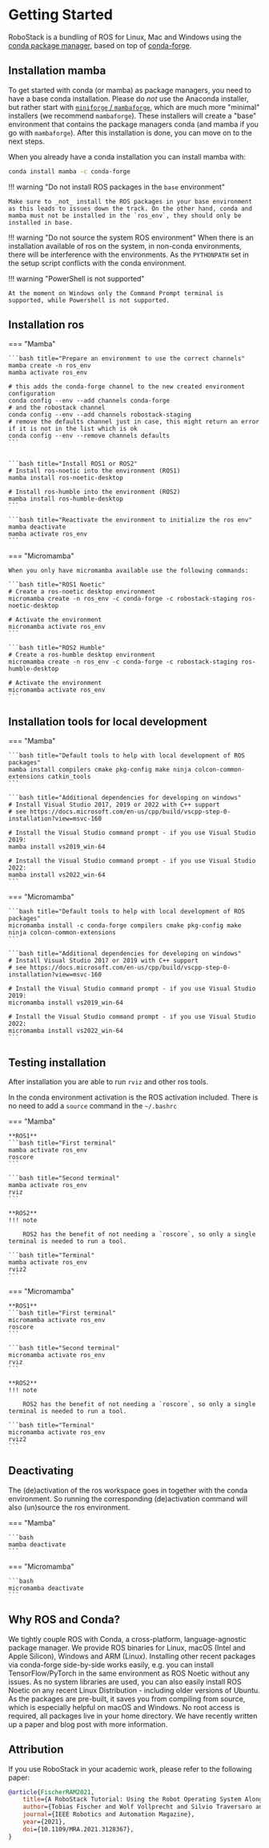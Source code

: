 # Getting Started
RoboStack is a bundling of ROS for Linux, Mac and Windows using the [conda package manager](https://docs.conda.io/en/latest/), based on top of [conda-forge](https://conda-forge.org/).

## Installation mamba
To get started with conda (or mamba) as package managers, you need to have a base conda installation. Please do _not_ use the Anaconda installer, but rather start with [`miniforge` / `mambaforge`](https://github.com/conda-forge/miniforge), which are much more "minimal" installers (we recommend `mambaforge`). These installers will create a "base" environment that contains the package managers conda (and mamba if you go with `mambaforge`). After this installation is done, you can move on to the next steps.

When you already have a conda installation you can install mamba with:
```bash
conda install mamba -c conda-forge
```

!!! warning "Do not install ROS packages in the `base` environment"

    Make sure to _not_ install the ROS packages in your base environment as this leads to issues down the track. On the other hand, conda and mamba must not be installed in the `ros_env`, they should only be installed in base. 
    
!!! warning "Do not source the system ROS environment"
    When there is an installation available of ros on the system, in non-conda environments, there will be interference with the environments. As the `PYTHONPATH` set in the setup script conflicts with the conda environment.

!!! warning "PowerShell is not supported"

    At the moment on Windows only the Command Prompt terminal is supported, while Powershell is not supported.
 
## Installation ros
=== "Mamba"

    ```bash title="Prepare an environment to use the correct channels"
    mamba create -n ros_env
    mamba activate ros_env

    # this adds the conda-forge channel to the new created environment configuration 
    conda config --env --add channels conda-forge
    # and the robostack channel
    conda config --env --add channels robostack-staging
    # remove the defaults channel just in case, this might return an error if it is not in the list which is ok
    conda config --env --remove channels defaults
    ```


    ```bash title="Install ROS1 or ROS2"
    # Install ros-noetic into the environment (ROS1)
    mamba install ros-noetic-desktop

    # Install ros-humble into the environment (ROS2)
    mamba install ros-humble-desktop
    ```

    ```bash title="Reactivate the environment to initialize the ros env"
    mamba deactivate
    mamba activate ros_env
    ```

=== "Micromamba"

    When you only have micromamba available use the following commands: 

    ```bash title="ROS1 Noetic"
    # Create a ros-noetic desktop environment
    micromamba create -n ros_env -c conda-forge -c robostack-staging ros-noetic-desktop

    # Activate the environment
    micromamba activate ros_env
    ```

    ```bash title="ROS2 Humble"
    # Create a ros-humble desktop environment
    micromamba create -n ros_env -c conda-forge -c robostack-staging ros-humble-desktop

    # Activate the environment
    micromamba activate ros_env
    ```

## Installation tools for local development
=== "Mamba"

    ```bash title="Default tools to help with local development of ROS packages"
    mamba install compilers cmake pkg-config make ninja colcon-common-extensions catkin_tools
    ```

    ```bash title="Additional dependencies for developing on windows"
    # Install Visual Studio 2017, 2019 or 2022 with C++ support 
    # see https://docs.microsoft.com/en-us/cpp/build/vscpp-step-0-installation?view=msvc-160

    # Install the Visual Studio command prompt - if you use Visual Studio 2019:
    mamba install vs2019_win-64
    
    # Install the Visual Studio command prompt - if you use Visual Studio 2022:
    mamba install vs2022_win-64
    ```

=== "Micromamba"

    ```bash title="Default tools to help with local development of ROS packages"
    micromamba install -c conda-forge compilers cmake pkg-config make ninja colcon-common-extensions
    ```

    ```bash title="Additional dependencies for developing on windows"
    # Install Visual Studio 2017 or 2019 with C++ support 
    # see https://docs.microsoft.com/en-us/cpp/build/vscpp-step-0-installation?view=msvc-160

    # Install the Visual Studio command prompt - if you use Visual Studio 2019:
    micromamba install vs2019_win-64
    
    # Install the Visual Studio command prompt - if you use Visual Studio 2022:
    micromamba install vs2022_win-64
    ```


## Testing installation
After installation you are able to run `rviz` and other ros tools.

In the conda environment activation is the ROS activation included. There is no need to add a `source` command in the `~/.bashrc`

=== "Mamba"

    **ROS1**
    ```bash title="First terminal"
    mamba activate ros_env
    roscore
    ```

    ```bash title="Second terminal"
    mamba activate ros_env
    rviz
    ```

    **ROS2**
    !!! note

        ROS2 has the benefit of not needing a `roscore`, so only a single terminal is needed to run a tool.

    ```bash title="Terminal"
    mamba activate ros_env
    rviz2
    ```

=== "Micromamba"
    
    **ROS1**
    ```bash title="First terminal"
    micromamba activate ros_env
    roscore
    ```

    ```bash title="Second terminal"
    micromamba activate ros_env
    rviz
    ```

    **ROS2**
    !!! note

        ROS2 has the benefit of not needing a `roscore`, so only a single terminal is needed to run a tool.

    ```bash title="Terminal"
    micromamba activate ros_env
    rviz2
    ```


## Deactivating
The (de)activation of the ros workspace goes in together with the conda environment. So running the corresponding (de)activation command will also (un)source the ros environment. 

=== "Mamba"
    
    ```bash
    mamba deactivate
    ```

=== "Micromamba"
    
    ```bash
    micromamba deactivate
    ```

## Why ROS and Conda?
We tightly couple ROS with Conda, a cross-platform, language-agnostic package manager. We provide ROS binaries for Linux, macOS (Intel and Apple Silicon), Windows and ARM (Linux). Installing other recent packages via conda-forge side-by-side works easily, e.g. you can install TensorFlow/PyTorch in the same environment as ROS Noetic without any issues. As no system libraries are used, you can also easily install ROS Noetic on any recent Linux Distribution - including older versions of Ubuntu. As the packages are pre-built, it saves you from compiling from source, which is especially helpful on macOS and Windows. No root access is required, all packages live in your home directory. We have recently written up a paper and blog post with more information.

## Attribution
If you use RoboStack in your academic work, please refer to the following paper:
```bibtex
@article{FischerRAM2021,
    title={A RoboStack Tutorial: Using the Robot Operating System Alongside the Conda and Jupyter Data Science Ecosystems},
    author={Tobias Fischer and Wolf Vollprecht and Silvio Traversaro and Sean Yen and Carlos Herrero and Michael Milford},
    journal={IEEE Robotics and Automation Magazine},
    year={2021},
    doi={10.1109/MRA.2021.3128367},
}
```
